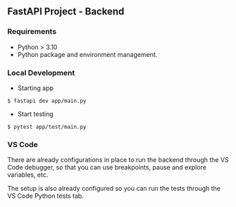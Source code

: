 ## FastAPI Project - Backend

### Requirements

- Python > 3.10
- Python package and environment management.

### Local Development
- Starting app
```console
$ fastapi dev app/main.py
```

- Start testing
```console
$ pytest app/test/main.py
```

### VS Code

There are already configurations in place to run the backend through the VS Code debugger, so that you can use breakpoints, pause and explore variables, etc.

The setup is also already configured so you can run the tests through the VS Code Python tests tab.
